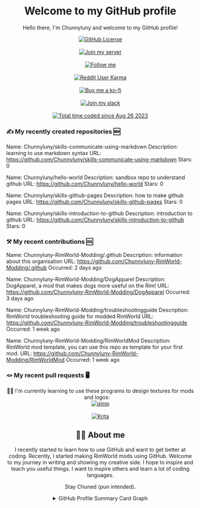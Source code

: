 <h1 align= "center">Welcome to my GitHub profile</h1>

<p align= "center">Hello there, I'm Chunnyluny and welcome to my GitHub profile!</p>
<div align="center">
<a href="https://github.com/Chunnyluny/Chunnyluny/blob/master/LICENSE">
    <img alt="GitHub License" src="https://img.shields.io/github/license/Chunnyluny/Chunnyluny?style=for-the-badge&logo=github&color=magenta" />
</a>
</div>
&emsp;
<div align="center">
<a href="https://discord.gg/NjbW9RTQkA">
    <img alt="Join my server" src="https://img.shields.io/badge/join_me_on-discord-magenta?style=for-the-badge&logo=discord" />
</a>
</div>
&emsp;
<div align="center">
<a href="https://twitch.tv/chunnyluny">
    <img alt="Follow me" src="https://img.shields.io/badge/Twitch-magenta?style=for-the-badge&logo=twitch&logoColor=white" />
</a>
</div>
&emsp;
<div align="center">
<a href="https://www.reddit.com/user/Chunnyluny">
    <img alt="Reddit User Karma" src="https://img.shields.io/reddit/user-karma/combined/chunnyluny?style=for-the-badge&logo=reddit&color=magenta" />
</a>
</div>
&emsp;
<div align="center">
<a href="https://ko-fi.com/Chunnyluny">
    <img alt="Buy me a ko-fi" src="https://shields.io/badge/ko--fi-Buy_me_a_ko_fi-magenta?logo=ko-fi&style=for-the-badge" />
</a>
</div>
&emsp;
<div align="center">
<a href="https://join.slack.com/t/chunnylunyrim-7gz9374/shared_invite/zt-22x8mqqh1-ooMBenNDfIt2xtH985UDEA">
    <img alt="Join my slack" src="https://img.shields.io/badge/join_me_on-slack-magenta?style=for-the-badge&logo=slack" />
</a>
</div>
&emsp;
<div align="center">
<a href="https://wakatime.com/@a1ab2f08-f65b-4908-b266-913f3c87849a">
    <img alt="Total time coded since Aug 26 2023" src="https://wakatime.com/badge/user/a1ab2f08-f65b-4908-b266-913f3c87849a.svg?style=for-the-badge" />
</a>
</div>

### ✍️ My recently created repositories 🆕


Name: Chunnyluny/skills-communicate-using-markdown
Description: learning to use markdown syntax
URL: https://github.com/Chunnyluny/skills-communicate-using-markdown
Stars: 0

Name: Chunnyluny/hello-world
Description: sandbox repo to understand github
URL: https://github.com/Chunnyluny/hello-world
Stars: 0

Name: Chunnyluny/skills-github-pages
Description: how to make github pages
URL: https://github.com/Chunnyluny/skills-github-pages
Stars: 0

Name: Chunnyluny/skills-introduction-to-github
Description: introduction to github
URL: https://github.com/Chunnyluny/skills-introduction-to-github
Stars: 0


### ⚒️ My recent contributions 🆒


Name: Chunnyluny-RimWorld-Modding/.github
Description: information about this organisation
URL: https://github.com/Chunnyluny-RimWorld-Modding/.github
Occurred: 2 days ago

Name: Chunnyluny-RimWorld-Modding/DogApparel
Description: DogApparel, a mod that makes dogs more useful on the Rim!
URL: https://github.com/Chunnyluny-RimWorld-Modding/DogApparel
Occurred: 3 days ago

Name: Chunnyluny-RimWorld-Modding/troubleshootingguide
Description: RimWorld troubleshooting guide for modded RimWorld
URL: https://github.com/Chunnyluny-RimWorld-Modding/troubleshootingguide
Occurred: 1 week ago

Name: Chunnyluny-RimWorld-Modding/RimWorldMod
Description: RimWorld mod template, you can use this repo as template for your first mod.
URL: https://github.com/Chunnyluny-RimWorld-Modding/RimWorldMod
Occurred: 1 week ago


### 🪢 My recent pull requests 🖥️



<div align="center">👩‍🎨 I'm currently learning to use these programs to design textures for mods and logos:
&emsp;
<div>
<a href="https://www.gimp.org/downloads">
    <img alt="gimp" src="https://img.shields.io/badge/gimp-203759?style=for-the-badge&logo=gimp&logoColor=magenta" />
</a>
</div>
&emsp;
<div>
<a href="https://krita.org/en/download/krita-desktop">
    <img alt="Krita" src="https://img.shields.io/badge/Krita-203759?style=for-the-badge&logo=krita&logoColor=magenta" />
</a>
</div>

<h2 align="center">🙋‍♀️ About me</h2>

<p align="center">I recently started to learn how to use GitHub and want to get better at coding. Recently, I started making RimWorld mods using GitHub.
Welcome to my journey in writing and showing my creative side. I hope to inspire and teach you useful things. I want to inspire others and learn a lot of coding languages.<p align="center">Stay Chuned (pun intended).</p>

<details>
  <summary align="center">GitHub Profile Summary Card Graph</summary>
   <p align="center">📍GitHub Profile Summary Card Graph</p>
    <div align="center">
     <a href="https://github.com/Chunnyluny">
      <img height="160em" alt="GitHub Summary Card Graph" src="https://github-profile-summary-cards.vercel.app/api/cards/profile-details?username=Chunnyluny&theme=radical&hide_border=false" />
     </a>
    </div>
<br>
    <div align="center">
     <a href="https://github.com/Chunnyluny">
      <img height="160em" alt="GitHub profile stats" src="https://github-readme-stats.vercel.app/api?username=Chunnyluny&show_icons=true&theme=radical&hide_border=false&include_all_commits=true&count_private=" />
     </a>
    </div>
<br>
   <div align="center">
    <a href="https://git.io/streak-stats">
     <img height="160em" alt="GitHub Streak" src="https://streak-stats.demolab.com?user=Chunnyluny&amp;theme=radical&amp;date_format=j%20M%5B%20Y%5D" />
    </a>
   </div>
<br>
   <div align="center">



   </div>
</details>
